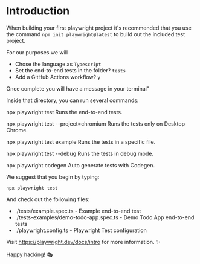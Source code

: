 # Introduction

When building your first playwright project it's recommended that you use the command `npm init playwright@latest` to build out the included test project.

For our purposes we will

- Chose the language as `Typescript`
- Set the end-to-end tests in the folder? `tests`
- Add a GitHub Actions workflow? `y`

Once complete you will have a message in your terminal"

Inside that directory, you can run several commands:

  npx playwright test
    Runs the end-to-end tests.

  npx playwright test --project=chromium
    Runs the tests only on Desktop Chrome.

  npx playwright test example
    Runs the tests in a specific file.

  npx playwright test --debug
    Runs the tests in debug mode.

  npx playwright codegen
    Auto generate tests with Codegen.

We suggest that you begin by typing:

    npx playwright test

And check out the following files:

- ./tests/example.spec.ts - Example end-to-end test
- ./tests-examples/demo-todo-app.spec.ts - Demo Todo App end-to-end tests
- ./playwright.config.ts - Playwright Test configuration

Visit <https://playwright.dev/docs/intro> for more information. ✨

Happy hacking! 🎭